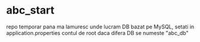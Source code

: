 # abc_start
repo temporar pana ma lamuresc unde lucram
DB bazat pe MySQL, setati in application.properties contul de root daca difera
DB se numeste "abc_db"
